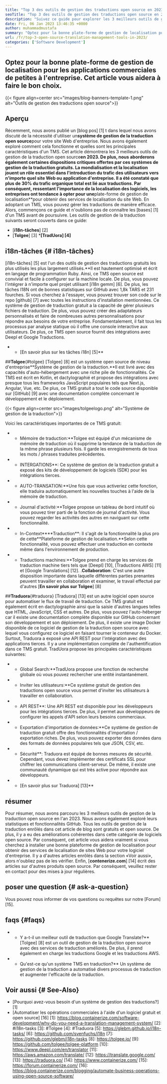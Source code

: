 ```yaml
---
title: "Top 3 des outils de gestion des traductions open source en 2023" 
seoTitle: "Top 3 des outils de gestion des traductions open source en 2023" 
description: "Suivez ce guide pour explorer les 3 meilleurs outils de gestion des traductions open source en 2023. Les 3 TM sont gratuits et offrent des fonctionnalités riches pour gérer les localisations." 
date: Fri, 06 Jan 2023 13:46:35 +0000
author: muhammadmustafa
summary: "Optez pour la bonne plate-forme de gestion de localisation pour les applications commerciales de petites à l'entreprise. Cet article vous aidera à faire le bon choix." 
url: /fr/top-3-open-source-translation-management-tools-in-2023/
categories: ['Software Development']
---
```


## Optez pour la bonne plate-forme de gestion de localisation pour les applications commerciales de petites à l'entreprise. Cet article vous aidera à faire le bon choix.

{{< figure align=center src="images/blog-banners-template-1.png" alt="Outils de gestion des traductions open source">}}


## Aperçu
Récemment, nous avons publié un [blog pos] [1] t dans lequel nous avons discuté de la nécessité d'utiliser un**système de gestion de la traduction open source**pour votre site Web d'entreprise. Nous avons également exploré comment cela fonctionne et quelles sont les principales caractéristiques d'un TMS. Cet article démontrera les 3 meilleurs outils de gestion de la traduction open source**en 2023. De plus, nous aborderons également certaines dispositions critiques offertes par ces systèmes de gestion de la traduction gratuits.
La mondialisation et la localisation jouent un rôle essentiel dans l'introduction du trafic des utilisateurs vers n'importe quel site Web ou application d'entreprise. Il a été constaté que plus de 30% du trafic organique total est lié aux traductions. Par conséquent, ressentant l'importance de la localisation des logiciels, les entreprises ont tendance à opter pour une**plate-forme de gestion de localisation**pour obtenir des services de localisation du site Web. En adoptant un TMS, vous pouvez gérer les traductions de manière efficace. Alors, commençons ce guide et n'oublions pas de connaître les [bases] [1] d'un TMS avant de poursuivre.
Les outils de gestion de la traduction suivants seront couverts dans ce guide:
  * [**i18n-tâches**] [2]
  * [**Tolgee**] [3]
  ***[TradUora] [4]**

## i18n-tâches {# i18n-tâches}
[i18n-tâches] [5] est l'un des outils de gestion des traductions gratuits les plus utilisés les plus largement utilisés.**Il est hautement optimisé et écrit en langage de programmation Ruby. Ainsi, ce TMS open source est convivial et facile à configurer sur la machine locale. De plus, vous pouvez l'intégrer à n'importe quel projet utilisant [i18n gemm] [6]. De plus, les tâches I18N ont de bonnes statistiques sur GitHub avec 1,8k TARS et 231 fourches.
Si vous cherchez à l'essayer, vous pouvez trouver son code sur le repo [github] [7] avec toutes les instructions d'installation mentionnées. Ce système de gestion de traduction gratuit a la capacité de gérer plusieurs fichiers de traduction. De plus, vous pouvez créer des adaptateurs personnalisés et faire de nombreuses autres personnalisations pour répondre aux besoins de votre entreprise. Fondamentalement, il fait tous les processus par analyse statique où il offre une console interactive aux utilisateurs. De plus, ce TMS open source fournit des intégrations avec Deepl et Google Traductions.
* * [En savoir plus sur les tâches i18n] [5]**

##**Tolgee**{#tolgee}
[Tolgee] [8] est un système open source de niveau d'entreprise**Système de gestion de la traduction.**Il est livré avec des capacités d'auto-hébergement avec une riche pile de fonctionnalités. Ce TMS est écrit en Kotlin, et dactylographié et propose des intégrations avec presque tous les frameworks JavaScript populaires tels que Next.js, Angular, Vue, etc. De plus, ce TMS gratuit a tout le code source disponible sur [GitHub] [9] avec une documentation complète concernant le développement et le déploiement.

{{< figure align=center src="images/tolgeelogo.png" alt="Système de gestion de la traduction">}}

Voici les caractéristiques importantes de ce TMS gratuit:
* * Mémoire de traduction:**Tolgee est équipé d'un mécanisme de mémoire de traduction où il supprime la tendance de la traduction de la même phrase plusieurs fois. Il garde les enregistrements de tous les mots / phrases traduites précédentes.
* * INTERGATIONS**: Ce système de gestion de la traduction gratuit a exposé des kits de développement de logiciels (SDK) pour les intégrations tierces.
* * AUTO-TRANSATION:**Une fois que vous activeriez cette fonction, elle traduira automatiquement les nouvelles touches à l'aide de la mémoire de traduction.
* * Journal d'activité:**Tolgee propose un tableau de bord intuitif où vous pouvez tirer parti de la fonction de journal d'activité. Vous pouvez regarder les activités des autres en naviguant sur cette fonctionnalité.
* * In-Context****Traduction**: Il s'agit de la fonctionnalité la plus pro de cette**Plateforme de gestion de localisation.**Selon cette fonctionnalité, vous pouvez effectuer une traduction en contexte même dans l'environnement de production.
* * Traductions machines:**Tolgee prend en charge les services de traduction machine tiers tels que [Deepl] [10], [Traductions AWS] [11] et [Google Translations] [12].
.**Collaboration**: C'est une autre disposition importante dans laquelle différentes parties prenantes peuvent travailler en collaboration et examiner, le travail effectué par d'autres
[**En savoir plus sur Tolgee**] [8]

##**Traduora**{#traduora}
[Traduora] [13] est un autre logiciel open source pour automatiser le flux de travail de traduction. Ce TMS gratuit est également écrit en dactylographie ainsi que la saisie d'autres langues telles que HTML, JavaScript, CSS et autres. De plus, vous pouvez l'auto-héberger car il existe une documentation complète disponible sur GitHub concernant son développement et son déploiement. De plus, il existe une image Docker disponible de ce logiciel de gestion de la traduction open source avec lequel vous configurez ce logiciel en faisant tourner le conteneur du Docker.
Surtout, Traduora a exposé une API REST pour l'intégration avec des applications tierces. Il y a une implémentation complète de l'authentification dans ce TMS gratuit.
TradUora propose les principales caractéristiques suivantes:
* * Global Search:**TradUora propose une fonction de recherche globale où vous pouvez rechercher une entité instantanément.
* * Inviter les utilisateurs:**Ce système gratuit de gestion des traductions open source vous permet d'inviter les utilisateurs à travailler en collaboration.
* * API REST**: Une API REST est disponible pour les développeurs pour les intégrations tierces. De plus, il permet aux développeurs de configurer les appels d'API selon leurs besoins commerciaux.
* * Exportation d'importation de données:**Ce système de gestion de traduction gratuit offre des fonctionnalités d'importation / exportation riches. De plus, vous pouvez exporter des données dans des formats de données populaires tels que JSON, CSV, etc.
* * Sécurité**: Traduora est équipé de bonnes mesures de sécurité. Cependant, vous devez implémenter des certificats SSL pour chiffrer les communications client-serveur.
De même, il existe une communauté dynamique qui est très active pour répondre aux développeurs.
* * [En savoir plus sur Traduora] [13]**

## résumer
Pour résumer, nous avons parcouru les 3 meilleurs outils de gestion de la traduction open source en l'an 2023. Nous avons également exploré leurs statistiques et fonctionnalités GitHub. Tous les outils de gestion de la traduction enrôlés dans cet article de blog sont gratuits et open source. De plus, il y a eu des améliorations cohérentes dans cette catégorie de logiciels open source. Par conséquent, cet article vous aidera vraiment si vous cherchez à installer une bonne plateforme de gestion de localisation pour obtenir des services de localisation de sites Web pour votre logiciel d'entreprise. Il y a d'autres articles enrôlés dans la section «Voir aussi», alors n'oubliez pas de les vérifier.
Enfin, [**contenerize.com**] [14] écrit des articles sur d'autres produits open source. Par conséquent, veuillez rester en contact pour des mises à jour régulières.

## poser une question {# ask-a-question}
Vous pouvez nous informer de vos questions ou requêtes sur notre [Forum] [15].

## faqs {#faqs}
* * Y a-t-il un meilleur outil de traduction que Google Translate?**
[Tolgee] [8] est un outil de gestion de la traduction open source avec des services de traduction améliorés. De plus, il prend également en charge les traductions Google et les traductions AWS.
* * Qu'est-ce qu'un système TMS en traduction?**
Un système de gestion de la traduction a automatisé divers processus de traduction et augmenter l'efficacité de la traduction.

## Voir aussi {# See-Also}
  * [Pourquoi avez-vous besoin d'un système de gestion des traductions?] [1]
  * [Automatiser les opérations commerciales à l'aide d'un logiciel gratuit et open source] [16]
[1]: https://blog.containerize.com/software-development/why-do-you-need-a-translation-management-system/
[2]: #i18n-tasks
[3]: #Tolgee
[4]: #Traduora
[5]: https://glebm.github.io/i18n-tasks/
[6]: https://github.com/svenfuchs/i18n
[7]: https://github.com/glebm/i18n-tasks
[8]: https://tolgee.io/
[9]: https://github.com/tolgee/tolgee-platform
[10]: https://www.deepl.com/en/translator
[11]: https://aws.amazon.com/translate/
[12]: https://translate.google.com/
[13]: https://traduora.co/
[14]: https://www.containerize.com/
[15]: https://forum.containerize.com/
[16]: https://blog.containerize.com/blogging/automate-business-operations-using-open-source-software/
